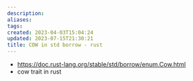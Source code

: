 ```yaml
---
description:
aliases: 
tags: 
created: 2023-04-03T15:04:24
updated: 2023-07-15T21:30:21
title: COW in std borrow - rust
---
```

- https://doc.rust-lang.org/stable/std/borrow/enum.Cow.html
- cow trait in rust
